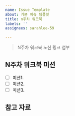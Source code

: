 ```yaml
---
name: Issue Template
about: 기본 이슈 템플릿
title: n주차 워크북
labels: ''
assignees: sarahlee-59

---
```


> N주차 워크북 노션 링크 첨부

## N주차 워크북 미션
- [ ] 미션1.
- [ ] 미션2.
- [ ] 미션3.

## 참고 자료
>

